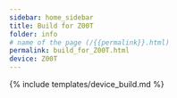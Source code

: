```yaml
---
sidebar: home_sidebar
title: Build for Z00T
folder: info
# name of the page (/{{permalink}}.html)
permalink: build_for_Z00T.html
device: Z00T
---
```

{% include templates/device_build.md %}
